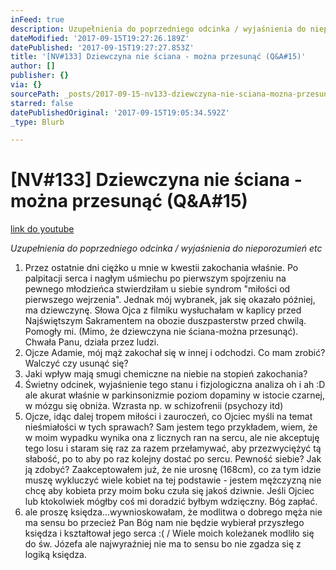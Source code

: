 ```yaml
---
inFeed: true
description: Uzupełnienia do poprzedniego odcinka / wyjaśnienia do nieporozumień etc
dateModified: '2017-09-15T19:27:26.189Z'
datePublished: '2017-09-15T19:27:27.853Z'
title: '[NV#133] Dziewczyna nie ściana - można przesunąć (Q&A#15)'
author: []
publisher: {}
via: {}
sourcePath: _posts/2017-09-15-nv133-dziewczyna-nie-sciana-mozna-przesunac-qanda15.md
starred: false
datePublishedOriginal: '2017-09-15T19:05:34.592Z'
_type: Blurb

---
```

# \[NV\#133\] Dziewczyna nie ściana - można przesunąć (Q&A\#15)
[link do youtube][0]

_Uzupełnienia do poprzedniego odcinka / wyjaśnienia do nieporozumień etc_

1. Przez ostatnie dni ciężko u mnie w kwestii zakochania właśnie. Po palpitacji serca i nagłym uśmiechu po pierwszym spojrzeniu na pewnego młodzieńca stwierdziłam u siebie syndrom "miłości od pierwszego wejrzenia". Jednak mój wybranek, jak się okazało później, ma dziewczynę. Słowa Ojca z filmiku wysłuchałam w kaplicy przed Najświętszym Sakramentem na obozie duszpasterstw przed chwilą. Pomogły mi. (Mimo, że dziewczyna nie ściana-można przesunąć). Chwała Panu, działa przez ludzi.
2. Ojcze Adamie, mój mąż zakochał się w innej i odchodzi. Co mam zrobić? Walczyć czy usunąć się?
3. Jaki wpływ mają smugi chemiczne na niebie na stopień zakochania?
4. Świetny odcinek, wyjaśnienie tego stanu i fizjologiczna analiza oh i ah :D ale akurat właśnie w parkinsonizmie poziom dopaminy w istocie czarnej, w mózgu się obniża. Wzrasta np. w schizofrenii (psychozy itd)
5. Ojcze, idąc dalej tropem miłości i zauroczeń, co Ojciec myśli na temat nieśmiałości w tych sprawach? Sam jestem tego przykładem, wiem, że w moim wypadku wynika ona z licznych ran na sercu, ale nie akceptuję tego losu i staram się raz za razem przełamywać, aby przezwyciężyć tą słabość, po to aby po raz kolejny dostać po sercu. Pewność siebie? Jak ją zdobyć? Zaakceptowałem już, że nie urosnę (168cm), co za tym idzie muszę wykluczyć wiele kobiet na tej podstawie - jestem mężczyzną nie chcę aby kobieta przy moim boku czuła się jakoś dziwnie. Jeśli Ojciec lub ktokolwiek mógłby coś mi doradzić byłbym wdzięczny. Bóg zapłać.
6. ale proszę księdza...wywnioskowałam, że modlitwa o dobrego męża nie ma sensu bo przecież Pan Bóg nam nie będzie wybierał przyszłego księdza i kształtował jego serca :( / Wiele moich koleżanek modliło się do św. Józefa ale najwyraźniej nie ma to sensu bo nie zgadza się z logiką księdza.

[0]: https://www.youtube.com/watch?v=nxvB6ihCxGQ
